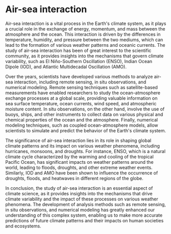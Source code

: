 # Air-sea interaction

Air-sea interaction is a vital process in the Earth's climate system, as it plays a crucial role in the exchange of energy, momentum, and mass between the atmosphere and the ocean. This interaction is driven by the differences in temperature, humidity, and pressure between the two mediums, which can lead to the formation of various weather patterns and oceanic currents. The study of air-sea interaction has been of great interest to the scientific community, as it provides insights into the mechanisms that govern climate variability, such as El Niño-Southern Oscillation (ENSO), Indian Ocean Dipole (IOD), and Atlantic Multidecadal Oscillation (AMO).

Over the years, scientists have developed various methods to analyze air-sea interaction, including remote sensing, in situ observations, and numerical modeling. Remote sensing techniques such as satellite-based measurements have enabled researchers to study the ocean-atmosphere exchange processes at a global scale, providing valuable information on sea surface temperature, ocean currents, wind speed, and atmospheric moisture content. In situ observations, on the other hand, involve the use of buoys, ships, and other instruments to collect data on various physical and chemical properties of the ocean and the atmosphere. Finally, numerical modeling techniques, such as coupled ocean-atmosphere models, allow scientists to simulate and predict the behavior of the Earth's climate system.

The significance of air-sea interaction lies in its role in shaping global climate patterns and its impact on various weather phenomena, including hurricanes, monsoons, and droughts. For instance, ENSO, which is a natural climate cycle characterized by the warming and cooling of the tropical Pacific Ocean, has significant impacts on weather patterns around the world, leading to floods, droughts, and other extreme weather events. Similarly, IOD and AMO have been shown to influence the occurrence of droughts, floods, and heatwaves in different regions of the globe.

In conclusion, the study of air-sea interaction is an essential aspect of climate science, as it provides insights into the mechanisms that drive climate variability and the impact of these processes on various weather phenomena. The development of analysis methods such as remote sensing, in situ observations, and numerical modeling has greatly enhanced our understanding of this complex system, enabling us to make more accurate predictions of future climate patterns and their impacts on human societies and ecosystems.